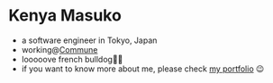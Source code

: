 <h1>Kenya Masuko</h1>
<ul>
  <li>a software engineer in Tokyo, Japan</li>
  <li>working@<a href="https://communeinc.com/en">Commune</a></li>
  <li>looooove french bulldog🐶🐷</li>
  <li>if you want to know more about me, please check <a href="https://kenchandayo.xyz/">my portfolio</a>  😉</li>
</ul>
